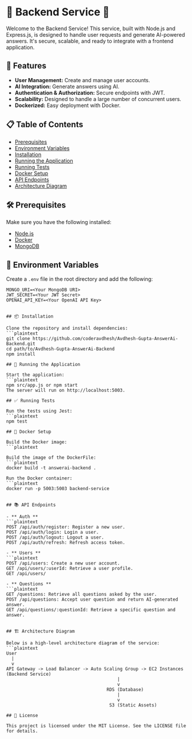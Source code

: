 # 🌟 Backend Service 🌟

Welcome to the Backend Service! This service, built with Node.js and Express.js, is designed to handle user requests and generate AI-powered answers. It's secure, scalable, and ready to integrate with a frontend application.

## 🚀 Features

- **User Management:** Create and manage user accounts.
- **AI Integration:** Generate answers using AI.
- **Authentication & Authorization:** Secure endpoints with JWT.
- **Scalability:** Designed to handle a large number of concurrent users.
- **Dockerized:** Easy deployment with Docker.

## 📋 Table of Contents

- [Prerequisites](#-prerequisites)
- [Environment Variables](#-environment-variables)
- [Installation](#-installation)
- [Running the Application](#-running-the-application)
- [Running Tests](#-running-tests)
- [Docker Setup](#-docker-setup)
- [API Endpoints](#-api-endpoints)
- [Architecture Diagram](#-architecture-diagram)

## 🛠 Prerequisites

Make sure you have the following installed:

- [Node.js](https://nodejs.org/)
- [Docker](https://www.docker.com/)
- [MongoDB](https://www.mongodb.com/)

## 🔧 Environment Variables

Create a `.env` file in the root directory and add the following:

```plaintext
MONGO_URI=<Your MongoDB URI>
JWT_SECRET=<Your JWT Secret>
OPENAI_API_KEY=<Your OpenAI API Key>


## 📦 Installation

Clone the repository and install dependencies:
```plaintext
git clone https://github.com/coderavdhesh/Avdhesh-Gupta-AnswerAi-Backend.git
cd path/to/Avdhesh-Gupta-AnswerAi-Backend
npm install

## 🏃 Running the Application

Start the application:
```plaintext
npm src/app.js or npm start
The server will run on http://localhost:5003.

## ✅ Running Tests

Run the tests using Jest:
```plaintext
npm test

## 🐳 Docker Setup

Build the Docker image:
```plaintext

Build the image of the DockerFile:
```plaintext
docker build -t answerai-backend .

Run the Docker container:
```plaintext
docker run -p 5003:5003 backend-service


## 📚 API Endpoints

- ** Auth **
```plaintext
POST /api/auth/register: Register a new user.
POST /api/auth/login: Login a user.
POST /api/auth/logout: Logout a user.
POST /api/auth/refresh: Refresh access token.

- ** Users **
```plaintext
POST /api/users: Create a new user account.
GET /api/users/:userId: Retrieve a user profile.
GET /api/users/

- ** Questions **
```plaintext
GET /questions: Retrieve all questions asked by the user.
POST /api/questions: Accept user question and return AI-generated answer.
GET /api/questions/:questionId: Retrieve a specific question and answer.


## 🏗 Architecture Diagram

Below is a high-level architecture diagram of the service:
```plaintext
User
  |
  v
API Gateway -> Load Balancer -> Auto Scaling Group -> EC2 Instances (Backend Service)
                                          |
                                          v
                                      RDS (Database)
                                          |
                                          v
                                       S3 (Static Assets)

## 📖 License

This project is licensed under the MIT License. See the LICENSE file for details.
